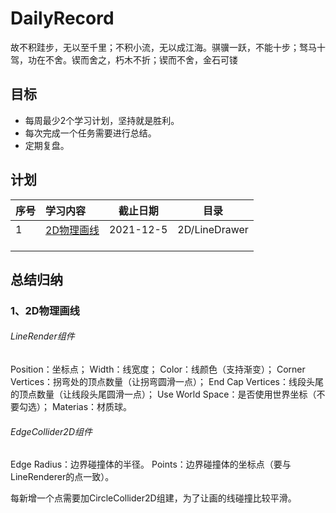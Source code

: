 # DailyRecord
故不积跬步，无以至千里；不积小流，无以成江海。骐骥一跃，不能十步；驽马十驾，功在不舍。锲而舍之，朽木不折；锲而不舍，金石可镂

## 目标

- 每周最少2个学习计划，坚持就是胜利。
- 每次完成一个任务需要进行总结。
- 定期复盘。



## 计划

| 序号 | 学习内容                                                     | 截止日期  | 目录          |
| ---- | :----------------------------------------------------------- | --------- | ------------- |
| 1    | [2D物理画线](https://linxinfa.blog.csdn.net/article/details/114700727) | 2021-12-5 | 2D/LineDrawer |
|      |                                                              |           |               |
|      |                                                              |           |               |
|      |                                                              |           |               |



## 总结归纳

### 1、2D物理画线

###### LineRender组件

Position：坐标点；
Width：线宽度；
Color：线颜色（支持渐变）；
Corner Vertices：拐弯处的顶点数量（让拐弯圆滑一点）；
End Cap Vertices：线段头尾的顶点数量（让线段头尾圆滑一点）；
Use World Space：是否使用世界坐标（不要勾选）；
Materias：材质球。

###### EdgeCollider2D组件

Edge Radius：边界碰撞体的半径。
Points：边界碰撞体的坐标点（要与LineRenderer的点一致）。

每新增一个点需要加CircleCollider2D组建，为了让画的线碰撞比较平滑。
